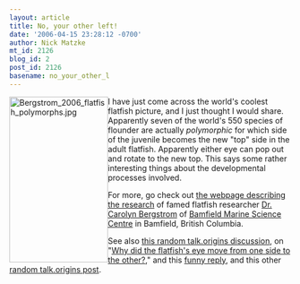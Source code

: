 ```yaml
---
layout: article
title: No, your other left!
date: '2006-04-15 23:28:12 -0700'
author: Nick Matzke
mt_id: 2126
blog_id: 2
post_id: 2126
basename: no_your_other_l
---
```

<img src="http://www.pandasthumb.org/archives/images/Bergstrom_2006_flatfish_polymorphs.jpg" alt="Bergstrom_2006_flatfish_polymorphs.jpg" width="176" height="296" style="float:left;" />I have just come across the world's coolest flatfish picture, and I just thought I would share.  Apparently seven of the world's 550 species of flounder are actually _polymorphic_ for which side of the juvenile becomes the new "top" side in the adult flatfish.  Apparently either eye can pop out and rotate to the new top.  This says some rather interesting things about the developmental processes involved.  

For more, go check out [the webpage describing the research](http://ceratostoma.bms.bc.ca/cbergstr/starry%20flounder%20info%20Page%208.htm) of famed flatfish researcher [Dr. Carolyn Bergstrom](http://ceratostoma.bms.bc.ca/cbergstr/) of [Bamfield Marine Science Centre](http://www.bms.bc.ca/) in Bamfield, British Columbia.

See also [this random talk.origins discussion](http://groups.google.com/group/talk.origins/browse_frm/thread/49f33a3b52b5ee5f/1fd8196882f19003?q=flatfish&amp;rnum=1#1fd8196882f19003), on "[Why did the flatfish's eye move from one side to the other?](http://groups.google.com/group/talk.origins/browse_frm/thread/49f33a3b52b5ee5f/1fd8196882f19003?q=flatfish&amp;rnum=1#1fd8196882f19003)," and this [funny reply](http://groups.google.com/group/talk.origins/msg/c5035309f35065d6), and this other [random talk.origins post](http://groups.google.com/group/talk.origins/msg/5811d28f47085c08).
